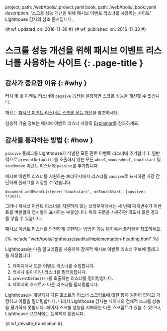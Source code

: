 project_path: /web/tools/_project.yaml
book_path: /web/tools/_book.yaml
description: '스크롤 성능 개선을 위해 패시브 이벤트 리스너를 사용하는 사이트' Lighthouse 감사의 참조 문서입니다.

{# wf_updated_on: 2016-11-30 #}
{# wf_published_on: 2016-11-30 #}

# 스크롤 성능 개선을 위해 패시브 이벤트 리스너를 사용하는 사이트  {: .page-title }

## 감사가 중요한 이유 {: #why }

터치 및 휠 이벤트 리스너에 `passive` 옵션을 설정하면
스크롤 성능을 개선할 수 있습니다.

개요는 [패시브 이벤트 리스너로 스크롤 성능 개선][blog]을
참조하세요.

심층적 기술 정보는 패시브 이벤트 리스너 사양의 [Explainer][explainer]를 참조하세요.


[blog]: /web/updates/2016/06/passive-event-listeners
[explainer]: https://github.com/WICG/EventListenerOptions/blob/gh-pages/explainer.md

## 감사를 통과하는 방법 {: #how }

`passive` 플래그를 Lighthouse가 식별한 모든 관련 이벤트 리스너에 추가합니다.
 일반적으로 `preventDefault()`를 호출하지 않는 모든 `wheel`,
`mousewheel`, `touchstart` 및 `touchmove` 이벤트 리스너에
`passive`를 추가합니다.

패시브 이벤트 리스너를 지원하는 브라우저에서 리스너를
`passive`로 표시하면 가장 간단하게 플래그를 지정할 수 있습니다.

    document.addEventListener('touchstart', onTouchStart, {passive: true});

그러나 패시브 이벤트 리스너를 지원하지 않는 브라우저에서는
세 번째 매개변수가 이벤트를 버블할지 캡처할지 표시하는 부울입니다.
위의 구문을 사용하면 의도치 않은 결과를 낳을 수 있습니다.

패시브 이벤트 리스너를 안전하게 구현하는 방법은 [기능 탐지][polyfill]에서 폴리필을 참조하세요.


[polyfill]: https://github.com/WICG/EventListenerOptions/blob/gh-pages/explainer.md#feature-detection

{% include "web/tools/lighthouse/audits/implementation-heading.html" %}

Lighthouse는 다음 알고리즘을 사용하여 잠재적 패시브 이벤트 리스너 후보에
플래그를 지정합니다.

1. 페이지에서 모든 이벤트 리스너를 수집합니다.
1. 터치나 휠이 아닌 리스너를 필터링합니다.
1. `preventDefault()`를 호출하는 리스너를 필터링합니다.
1. 페이지의 호스트가 다른 리스너를 필터링합니다.


Lighthouse는 개발자가 다른 호스트의 리스너 스크립트에 대한 통제 권한이 없다고 가정하고
이들을 필터링합니다. 따라서 Lighthouse 감사는
페이지의 전체적 스크롤 성능을 평가하지 못합니다. 페이지 스크롤 성능을 저해하는
다른 스크립트가 있을 수 있으나,
Lighthouse 보고서에는 등록되지 않습니다.


{# wf_devsite_translation #}
